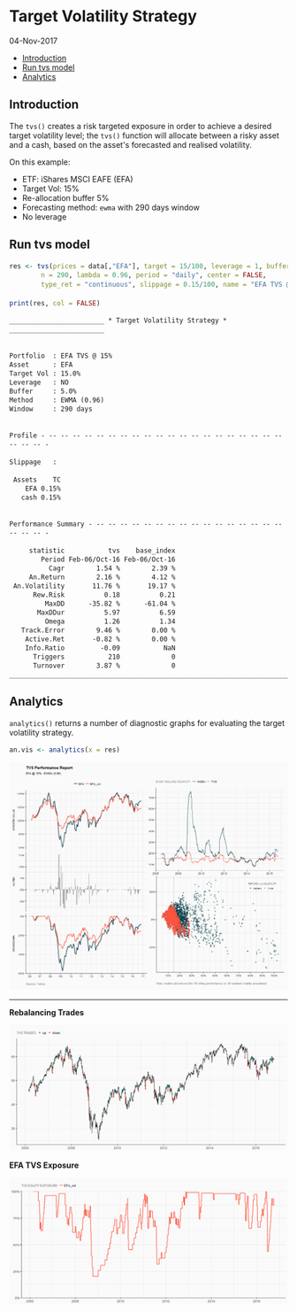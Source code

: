 Target Volatility Strategy
================
04-Nov-2017

-   [Introduction](#introduction)
-   [Run tvs model](#run-tvs-model)
-   [Analytics](#analytics)

Introduction
------------

The `tvs()` creates a risk targeted exposure in order to achieve a desired target volatility level; the `tvs()` function will allocate between a risky asset and a cash, based on the asset's forecasted and realised volatility.

On this example:

-   ETF: iShares MSCI EAFE (EFA)
-   Target Vol: 15%
-   Re-allocation buffer 5%
-   Forecasting method: `ewma` with 290 days window
-   No leverage

Run tvs model
-------------

``` r
res <- tvs(prices = data[,"EFA"], target = 15/100, leverage = 1, buffer = 5/100,
        n = 290, lambda = 0.96, period = "daily", center = FALSE,  
        type_ret = "continuous", slippage = 0.15/100, name = "EFA TVS @ 15%")

print(res, col = FALSE)
```

    ________________________ * Target Volatility Strategy * ________________________


    Portfolio  : EFA TVS @ 15% 
    Asset      : EFA 
    Target Vol : 15.0% 
    Leverage   : NO 
    Buffer     : 5.0% 
    Method     : EWMA (0.96) 
    Window     : 290 days 


    Profile - -- -- -- -- -- -- -- -- -- -- -- -- -- -- -- -- -- -- -- -- -- -- -- -

    Slippage   : 

     Assets    TC
        EFA 0.15%
       cash 0.15%


    Performance Summary - -- -- -- -- -- -- -- -- -- -- -- -- -- -- -- -- -- -- -- -

         statistic           tvs    base_index
            Period Feb-06/Oct-16 Feb-06/Oct-16
              Cagr        1.54 %        2.39 %
         An.Return        2.16 %        4.12 %
     An.Volatility       11.76 %       19.17 %
          Rew.Risk          0.18          0.21
             MaxDD      -35.82 %      -61.04 %
           MaxDDur          5.97          6.59
             Omega          1.26          1.34
       Track.Error        9.46 %        0.00 %
        Active.Ret       -0.82 %        0.00 %
        Info.Ratio         -0.09           NaN
          Triggers           210             0
          Turnover        3.87 %             0
    ________________________________________________________________________________

Analytics
---------

`analytics()` returns a number of diagnostic graphs for evaluating the target volatility strategy.

``` r
an.vis <- analytics(x = res)
```

![](aaR_tvs_files/figure-markdown_github-ascii_identifiers/aar03-1.png)

------------------------------------------------------------------------

**Rebalancing Trades**

![](aaR_tvs_files/figure-markdown_github-ascii_identifiers/aar04-1.png)

**EFA TVS Exposure**

![](aaR_tvs_files/figure-markdown_github-ascii_identifiers/aar05-1.png)
